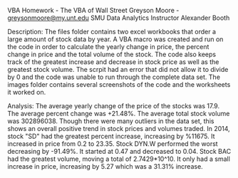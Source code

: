 VBA Homework - The VBA of Wall Street
Greyson Moore - greysonmoore@my.unt.edu
SMU Data Analytics
Instructor Alexander Booth

Description:
The files folder contains two excel workbooks that order a large amount of stock data by year. A VBA
macro was created and run on the code in order to calculate the yearly change in price, the percent change in 
price and the total volume of the stock. The code also keeps track of the greatest increase and decrease in stock
price as well as the greatest stock volume. The scrpit had an error that did not allow it to divide by 0 and
the code was unable to run through the complete data set. The images folder contains several screenshots of 
the code and the worksheets it worked on.

Analysis:
The average yearly change of the price of the stocks was 17.9. The average percent change was +21.48%. The average
total stock volume was 302896038. Though there were many outliers in the data set, this shows an overall
positive trend in stock prices and volumes traded. In 2014, stock "SD" had the greatest percent increase, increasing
by %11675. It increased in price from 0.2 to 23.35. Stock DYN.W performed the worst decreasing by -91.49%. It started at 
0.47 and decreased to 0.04. Stock BAC had the greatest volume, moving a total of 2.7429*10^10. It only had a small
increase in price, increasing by 5.27 which was a 31.31% increase.
